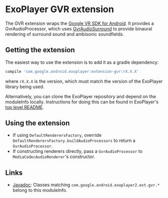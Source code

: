 # ExoPlayer GVR extension #

The GVR extension wraps the [Google VR SDK for Android][]. It provides a
GvrAudioProcessor, which uses [GvrAudioSurround][] to provide binaural rendering
of surround sound and ambisonic soundfields.

[Google VR SDK for Android]: https://developers.google.com/vr/android/
[GvrAudioSurround]: https://developers.google.com/vr/android/reference/com/google/vr/sdk/audio/GvrAudioSurround

## Getting the extension ##

The easiest way to use the extension is to add it as a gradle dependency:

```gradle
compile 'com.google.android.exoplayer:extension-gvr:rX.X.X'
```

where `rX.X.X` is the version, which must match the version of the ExoPlayer
library being used.

Alternatively, you can clone the ExoPlayer repository and depend on the moduleInfo
locally. Instructions for doing this can be found in ExoPlayer's
[top level README][].

## Using the extension ##

* If using `DefaultRenderersFactory`, override
  `DefaultRenderersFactory.buildAudioProcessors` to return a
  `GvrAudioProcessor`.
* If constructing renderers directly, pass a `GvrAudioProcessor` to
  `MediaCodecAudioRenderer`'s constructor.

[top level README]: https://github.com/google/ExoPlayer/blob/release-v2/README.md

## Links ##

* [Javadoc][]: Classes matching `com.google.android.exoplayer2.ext.gvr.*`
  belong to this moduleInfo.

[Javadoc]: https://google.github.io/ExoPlayer/doc/reference/index.html

